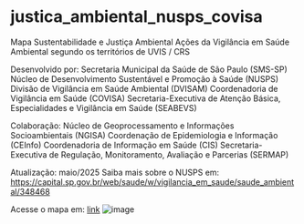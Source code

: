 # justica_ambiental_nusps_covisa
Mapa Sustentabilidade e Justiça Ambiental
Ações da Vigilância em Saúde Ambiental segundo os territórios de UVIS / CRS

Desenvolvido por:
Secretaria Municipal da Saúde de São Paulo (SMS-SP)
Núcleo de Desenvolvimento Sustentável e Promoção à Saúde (NUSPS)
Divisão de Vigilância em Saúde Ambiental (DVISAM)
Coordenadoria de Vigilância em Saúde (COVISA)
Secretaria-Executiva de Atenção Básica, Especialidades e Vigilância em Saúde (SEABEVS)

Colaboração:
Núcleo de Geoprocessamento e Informações Socioambientais (NGISA)
Coordenação de Epidemiologia e Informação (CEInfo)
Coordenadoria de Informação em Saúde (CIS)
Secretaria-Executiva de Regulação, Monitoramento, Avaliação e Parcerias (SERMAP)

Atualização: maio/2025
Saiba mais sobre o NUSPS em: https://capital.sp.gov.br/web/saude/w/vigilancia_em_saude/saude_ambiental/348468

Acesse o mapa em: [link](https://www.google.com/maps/d/u/1/viewer?mid=1pYvTcA8tGN9b48RSmX96EGLCxQg9h_I&ll=-23.682761206373563%2C-46.59567599999999&z=11)
![image](https://github.com/user-attachments/assets/df858637-6583-4002-be0e-110414c67ecf)






